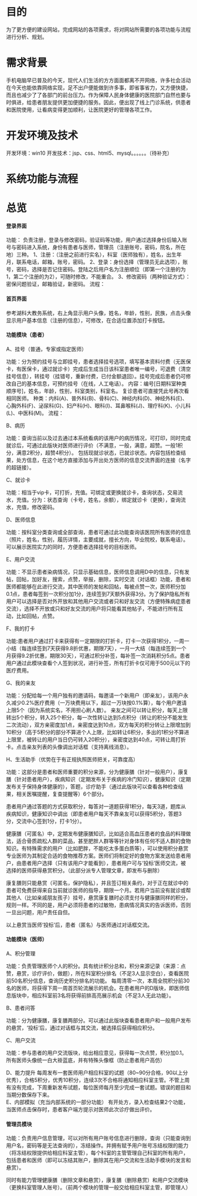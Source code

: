# 目的
   为了更方便的建设网站，完成网站的各项需求，将对网站所需要的各项功能与流程进行分析、规划。

# 需求背景
   手机电脑早已普及的今天，现代人们生活的方方面面都离不开网络，许多社会活动在今天也能依靠网络实现，足不出户便能做到许多事，即省事省力，又方便快捷，而且也减少了了各部门的前台压力。作为保障人民身体健康的医院部门自然也要与时俱进，给患者朋友提供更加便捷的服务。因此，便出现了线上门诊系统，供患者和医院使用，让看病变得更加顺利，让医院更好的管理各项工作。

# 开发环境及技术
   开发环境：win10
   开发技术：jsp、css、html5、mysql。。。。。。（待补充）

# 系统功能与流程

# 总览

#### 登录界面
功能：
负责注册，登录与修改密码，验证码等功能，用户通过选择身份后输入账号与密码进入系统，身份有患者与医师，管理员（注册账号，密码，院名，所在地）三种。
1、注册：（注册之前进行实名），科室（医师独有），姓名，出生年月，联系电话，邮箱，账号，密码。
2、登录：身份选择（管理员无此选项），账号，密码，选择是否记住密码。登陆之后用户名为注册顺位（即第一个注册的为1，第二个注册的为2），可随时修改，不能重合。
3、修改密码（两种验证方式）：密保问题验证，邮箱验证，新密码。
流程：
 


#### 首页界面

参考湖科大教务系统，右上角显示用户头像，姓名，年龄，性别，民族，点击头像显示用户基本信息（注册的信息），可修改，在合适位置添加打卡按钮。

#### 功能模块（患者）

A、挂号（普通，专家或指定医师）

功能：分为预约挂号与立即挂号，患者选择挂号选项，填写基本资料付费（无医保卡，有医保卡，通过就诊卡）完成后生成当日该科室患者唯一编号，可退费（清空挂号信息），转挂号（挂错号，重新付费，已付金额退回）。挂号完成后患者仍可修改自己的基本信息，可预约挂号（在线，人工电话）。
内容：编号[日期科室种类顺序号]，姓名，年龄，性别，科室类别，科室名。
复诊患者可直接凭此号再次看相同医师。
种类：内科(A)、普外科(B)、骨科(C)、神经内科(D)、神经外科(E)、心胸外科(F)、泌尿科(G)、妇产科(H)、眼科(I)、耳鼻喉科(J)、理疗科(K)、小儿科(L)、中医科(M)。
流程：
 

B、病历

功能：查询当前以及过去通过本系统看病的该用户的病历情况，可打印，同时完成就诊后，可通过此版块对医师进行评价（不满意，一般，满意，超赞。一般1积分，满意2积分，超赞4积分）。
包括现就诊状态，已就诊状态。内容包括检查结果，处方信息，在这个地方直接添加与开出处方医师的信息交流界面的连接（名字的超链接）。

C、就诊卡

功能：相当于vip卡，可打折，充值。可绑定或更换就诊卡，查询状态，交易流水，充值。分为：状态查询（卡号，姓名，余额），绑定就诊卡（更换），查询流水，充值，修改密码。

D、医师信息

功能：按科室分类查询或全部查询，患者可通过此功能查询该医院所有医师的信息（照片，姓名，性别，履历详情，主要成就，擅长方向，毕业院校，联系电话）。可以展示医院实力的同时，方便患者选择挂号的目标医师。

E、用户交流

功能：不显示患者染病情况，只显示基础信息，医师信息调用D中的信息，只有发帖，回帖，加好友，搜索，点赞，举报，删除，实时交流（对话框）功能，患者和医师都能够在此进行交流，其中医师的发帖和回帖，每被点赞一次，医师积分加0.1点，患者每签到一次积分加1分，连续签到7天额外获得3分。为了保护隐私所有用户可以选择是否对外开放和其他用户交流或者只和好友交流（方便特殊病症患者交流），选择不开放或只和好友交流的用户将只能看其他帖子，不能进行所有互动，比如回帖，点赞。


F、我的打卡

功能:患者用户通过打卡来获得有一定期限的打折卡，打卡一次获得1积分，一周一小结（每连续签到7天获得9.8折优惠，期限7天），一月一大结（每连续签到一个月获得9.2折优惠，期限30天），可通过积分补签，每补签一次消耗积分5点。患者用户通过此模块查看个人签到状况，进行补签，所有打折卡仅可用于500元以下的医疗费用。

G、我的亲友

功能：分配给每一个用户独有的邀请码，每邀请一个新用户（即亲友），该用户永久减少0.2%医疗费用（一万块费用以下，超过一万块按0.1%算），每个用户邀请上限5个（因为系统实名，不用担心刷人数）。
亲友之间可以转让积分，每天上限转出5个积分，转入25个积分，每一次性转让达到5点积分（转让的积分不能发生二次流动），双方亲密度加1点，亲密度达到10点，双方每天的积分转让上限增加到10积分（高于5积分的部分不算进个人上限，比如转让6积分，多出的1积分不算进上限里，被转让的用户当日仍可转入20积分），亲密度达到40点，可转让周打折卡。点击亲友列表的头像调出对话框（支持离线消息）。

H、生活助手（优势在于有正规执照医师把关，可靠度高）

功能：这部分是患者和医师重要的积分来源，分为健康膳（针对一般用户），康复膳（针对患者用户），疾病知识（定期发布关于疾病的冷门知识），健康知识（定期发布关于保持身体健康的），答题，诊疗助手（通过此版块可以查看各种检查结果，相关医嘱提醒，复查提醒等）6个部分。

患者用户通过答题的方式获取积分，每答对一道题获得1积分，每天3道，题库从疾病知识，健康知识中调出（即患者用户每天不靠亲友可以获得5积分，答题3分，交流中心签到1分，打卡1分）。

健康膳（可匿名）中，定期发布健康膳知识，比如适合高血压患者的食品的料理做法，适合骨质疏松人群的菜品，甚至肥胖人群等等针对身体有任何不适人群的食物知识。有特殊需求的用户（比如肥胖，不能吃太多蛋白质等），可以使用积分悬赏专业医师为其制定合适的食物推荐方案。医师们将制定好的食物方案发送给患者用户，由患者用户选择（只有该用户才能看到），患者用户可与‘投标’医师交流，被选择的医师获得悬赏积分。（此部分派专人管理文章，即发布与删除）

康复膳则只能悬赏（可匿名，保护隐私），并且签订相关条约，对于正在就诊中的患者可免费获得来自当前就诊医师的指导，期限一个月。若用户当前没有就诊或帮其他人（比如亲戚朋友孩子）挂号，悬赏康复膳时必须支付与健康膳同样的积分，规则一样。不同的是，用户必须将患者的过敏物，患病情况真实的告诉医师，否则一旦出问题，用户责任自但。

以上悬赏当医师‘投标’后，患者（匿名）与医师通过对话框交流。

 

#### 功能模块（医师）
A、积分管理

功能：负责管理医师个人的积分。具有统计积分总和，积分来源记录（来源：点赞，悬赏，诊疗评价，做题），所在科室积分排名（不足3人显示空白），查看医院前50名积分信息，查询历史积分排名的功能。
每周清零一次，本周全院积分前30名的医师，将获得下周一周首页轮流展示的机会。在患者用户的D版块，即医师信息版块中，相应科室前3名将获得前排高亮展示机会（不足3人无此功能）。 

B、患者问答
 
功能：分为健康膳，康复膳两部分。可以通过此版块查看患者用户和一般用户发布的悬赏，‘投标’后，通过对话框与其交流，被选择后获得相应积分。

C、用户交流

功能：参与患者的用户交流版块，给出相应意见，获得每一次点赞，积分加0.1。所有医师头像统一白大褂蓝底，并有特殊头像框（防止患者用户高仿）

D、能力提升
每周发布一套医师用户相应科室的试题（80~90分合格，90以上分优秀），合格5积分，优秀10积分，连续3次不合格将通知相应科室主管。不管上周有没有完成，下周重新发布试题，每位医师每月至少完成一套试题。错误的题目和当期分数保存下来。   
 E、内部模拟（充当内部系统的一部分功能）
有开处方，录入检查结果2个功能，当医师点击保存时，患者客户端方提示对医师此次诊疗做出评价。


#### 管理员模块
功能：负责用户信息管理，可以对所有用户账号信息进行删除，查询（只能查询到用户名，密码等是无法查询的），冻结操作。并拥有赋予用户账号冻结权限的能力（将冻结权限提供给相应科室主管），每个科室的主管管理自己科室的所有用户，包括患者和医师（即可以冻结其账户，删除其在用户交流和生活助手模块的发言和悬赏）。

同时有能力管理健康膳（删除文章和悬赏），康复膳（删除悬赏）和用户交流模块（更换科室管理人账号）。（前两个模块的管理一般交给相应科室主管，即管理人）
